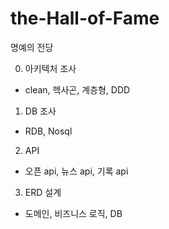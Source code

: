 # the-Hall-of-Fame
명예의 전당 

0. 아키텍처 조사
- clean, 헥사곤, 계층형, DDD
1. DB 조사
- RDB, Nosql
2. API
- 오픈 api, 뉴스 api, 기록 api
3. ERD 설계
- 도메인, 비즈니스 로직, DB
